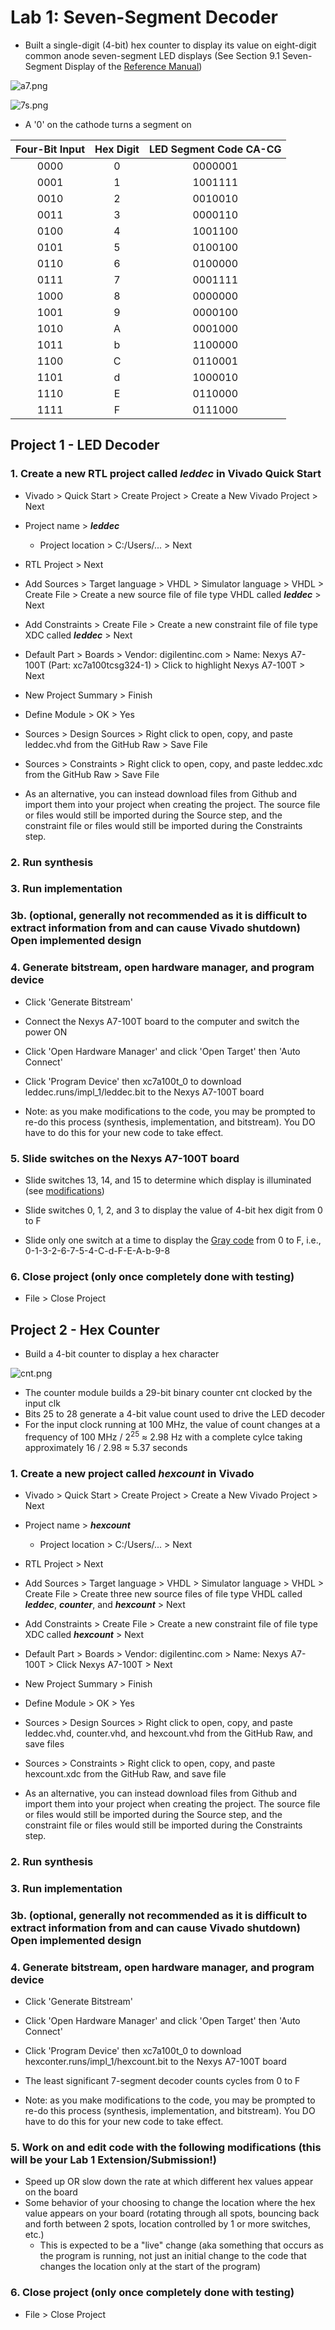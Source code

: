 # Lab 1: Seven-Segment Decoder

* Built a single-digit (4-bit) hex counter to display its value on eight-digit common anode seven-segment LED displays (See Section 9.1 Seven-Segment Display of the [Reference Manual]( https://reference.digilentinc.com/_media/reference/programmable-logic/nexys-a7/nexys-a7_rm.pdf))

![a7.png](https://github.com/byett/dsd/blob/CPE487-Spring2024/Nexys-A7/Lab-1/a7.png)

![7s.png](https://github.com/byett/dsd/blob/CPE487-Spring2024/Nexys-A7/Lab-1/7s.png)

* A '0' on the cathode turns a segment on

| Four-Bit Input | Hex Digit | LED Segment Code CA-CG |
| :---: | :---: | :---: |
| 0000 | 0 | 0000001 |
| 0001 | 1 | 1001111 |
| 0010 | 2 | 0010010 |
| 0011 | 3 | 0000110 |
| 0100 | 4 | 1001100 |
| 0101 | 5 | 0100100 |
| 0110 | 6 | 0100000 |
| 0111 | 7 | 0001111 |
| 1000 | 8 | 0000000 |
| 1001 | 9 | 0000100 |
| 1010 | A | 0001000 |
| 1011 | b | 1100000 |
| 1100 | C | 0110001 |
| 1101 | d | 1000010 |
| 1110 | E | 0110000 |
| 1111 | F | 0111000 |

## Project 1 - LED Decoder

### 1. Create a new RTL project called _leddec_ in Vivado Quick Start

* Vivado > Quick Start > Create Project > Create a New Vivado Project > Next

* Project name > **_leddec_**

  * Project location > C:/Users/... > Next

* RTL Project > Next

* Add Sources > Target language > VHDL > Simulator language > VHDL > Create File > Create a new source file of file type VHDL called _**leddec**_ > Next

* Add Constraints > Create File > Create a new constraint file of file type XDC called **_leddec_** > Next

* Default Part > Boards > Vendor: digilentinc.com > Name: Nexys A7-100T (Part: xc7a100tcsg324-1) > Click to highlight Nexys A7-100T > Next

* New Project Summary > Finish

* Define Module > OK > Yes

* Sources > Design Sources > Right click to open, copy, and paste leddec.vhd from the GitHub Raw > Save File

* Sources > Constraints > Right click to open, copy, and paste leddec.xdc from the GitHub Raw > Save File

* As an alternative, you can instead download files from Github and import them into your project when creating the project. The source file or files would still be imported during the Source step, and the constraint file or files would still be imported during the Constraints step.

### 2. Run synthesis

### 3. Run implementation 

### 3b. (optional, generally not recommended as it is difficult to extract information from and can cause Vivado shutdown) Open implemented design

### 4. Generate bitstream, open hardware manager, and program device

* Click 'Generate Bitstream'

* Connect the Nexys A7-100T board to the computer and switch the power ON

* Click 'Open Hardware Manager' and click 'Open Target' then 'Auto Connect'

* Click 'Program Device' then xc7a100t_0 to download leddec.runs/impl_1/leddec.bit to the Nexys A7-100T board

* Note: as you make modifications to the code, you may be prompted to re-do this process (synthesis, implementation, and bitstream). You DO have to do this for your new code to take effect.

### 5. Slide switches on the Nexys A7-100T board

* Slide switches 13, 14, and 15 to determine which display is illuminated (see [modifications](https://github.com/byett/dsd/tree/CPE487-Spring2024/Nexys-A7/Lab-1/Modifications))

* Slide switches 0, 1, 2, and 3 to display the value of 4-bit hex digit from 0 to F

* Slide only one switch at a time to display the [Gray code](https://en.wikipedia.org/wiki/Gray_code) from 0 to F, i.e., 0-1-3-2-6-7-5-4-C-d-F-E-A-b-9-8

### 6. Close project (only once completely done with testing)

* File > Close Project

## Project 2 - Hex Counter

* Build a 4-bit counter to display a hex character

![cnt.png](https://github.com/byett/dsd/blob/CPE487-Spring2024/Nexys-A7/Lab-1/cnt.png)

* The counter module builds a 29-bit binary counter cnt clocked by the input clk
* Bits 25 to 28 generate a 4-bit value count used to drive the LED decoder
* For the input clock running at 100 MHz, the value of count changes at a frequency of 100 MHz / 2<sup>25</sup> ≈ 2.98 Hz with a complete cylce taking approximately 16 / 2.98 ≈ 5.37 seconds

### 1. Create a new project called _hexcount_ in Vivado

* Vivado > Quick Start > Create Project > Create a New Vivado Project > Next

* Project name > **_hexcount_**

  * Project location > C:/Users/... > Next

* RTL Project > Next

* Add Sources > Target language > VHDL > Simulator language > VHDL > Create File > Create three new source files of file type VHDL called _**leddec**_, **_counter_**, and **_hexcount_** > Next

* Add Constraints > Create File > Create a new constraint file of file type XDC called **_hexcount_** > Next

* Default Part > Boards > Vendor: digilentinc.com > Name: Nexys A7-100T > Click Nexys A7-100T > Next

* New Project Summary > Finish

* Define Module > OK > Yes

* Sources > Design Sources > Right click to open, copy, and paste leddec.vhd, counter.vhd, and hexcount.vhd from the GitHub Raw, and save files

* Sources > Constraints > Right click to open, copy, and paste hexcount.xdc from the GitHub Raw, and save file

* As an alternative, you can instead download files from Github and import them into your project when creating the project. The source file or files would still be imported during the Source step, and the constraint file or files would still be imported during the Constraints step.

### 2. Run synthesis

### 3. Run implementation

### 3b. (optional, generally not recommended as it is difficult to extract information from and can cause Vivado shutdown) Open implemented design

### 4. Generate bitstream, open hardware manager, and program device

* Click 'Generate Bitstream'

* Click 'Open Hardware Manager' and click 'Open Target' then 'Auto Connect'

* Click 'Program Device' then xc7a100t_0 to download hexconter.runs/impl_1/hexcount.bit to the Nexys A7-100T board

* The least significant 7-segment decoder counts cycles from 0 to F

* Note: as you make modifications to the code, you may be prompted to re-do this process (synthesis, implementation, and bitstream). You DO have to do this for your new code to take effect.

### 5. Work on and edit code with the following modifications (this will be your Lab 1 Extension/Submission!)

* Speed up OR slow down the rate at which different hex values appear on the board
* Some behavior of your choosing to change the location where the hex value appears on your board (rotating through all spots, bouncing back and forth between 2 spots, location controlled by 1 or more switches, etc.)
  * This is expected to be a "live" change (aka something that occurs as the program is running, not just an initial change to the code that changes the location only at the start of the program) 

### 6. Close project (only once completely done with testing)

* File > Close Project
